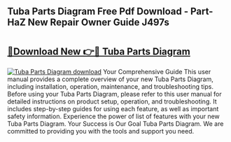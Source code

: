 ## Tuba Parts Diagram Free Pdf Download - Part-HaZ New Repair Owner Guide J497s

# <h2><a href="http://dfs3nb.blite.top/?on=Tuba+Parts+Diagram">🔗Download New 👉🔴 Tuba Parts Diagram</a></h2>

[![Tuba Parts Diagram download](https://i.imgur.com/lujVjoI.png)](http://dfs3nb.blite.top/?on=Tuba+Parts+Diagram)
Your Comprehensive Guide This user manual provides a complete overview of your new Tuba Parts Diagram, including installation, operation, maintenance, and troubleshooting tips. Before using your Tuba Parts Diagram, please refer to this user manual for detailed instructions on product setup, operation, and troubleshooting. It includes step-by-step guides for using each feature, as well as important safety information. Experience the power of list of features with your new Tuba Parts Diagram. Your Success is Our Goal Tuba Parts Diagram. We are committed to providing you with the tools and support you need.
